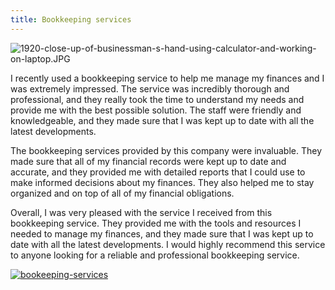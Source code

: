 ```yaml
---
title: Bookkeeping services
---
```


![1920-close-up-of-businessman-s-hand-using-calculator-and-working-on-laptop.JPG](/1920-close-up-of-businessman-s-hand-using-calculator-and-working-on-laptop.jpg)

I recently used a bookkeeping service to help me manage my finances and I was extremely impressed. The service was incredibly thorough and professional, and they really took the time to understand my needs and provide me with the best possible solution. The staff were friendly and knowledgeable, and they made sure that I was kept up to date with all the latest developments.

The bookkeeping services provided by this company were invaluable. They made sure that all of my financial records were kept up to date and accurate, and they provided me with detailed reports that I could use to make informed decisions about my finances. They also helped me to stay organized and on top of all of my financial obligations.

Overall, I was very pleased with the service I received from this bookkeeping service. They provided me with the tools and resources I needed to manage my finances, and they made sure that I was kept up to date with all the latest developments. I would highly recommend this service to anyone looking for a reliable and professional bookkeeping service.

[![bookeeping-services](<https://dabuttonfactory.com/button.png?t=CHECK+SERVICE&f=Noto+Sans-Bold&ts=26&tc=fff&hp=45&vp=20&c=11&bgt=unicolored&bgc=4bd42f>)](<https://www.bark.com/?a_aid=5d2d0e83cdc3>)